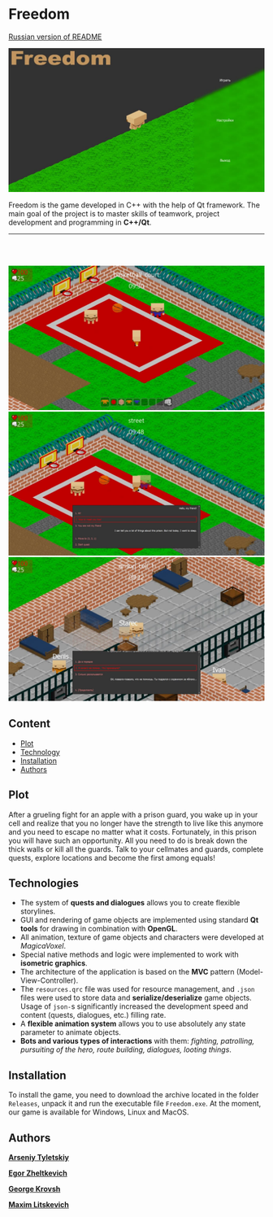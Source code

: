 # Freedom

[Russian version of README](README-ru.md)

![](Resources/ReadmeImages/readme_screen1.png)

Freedom is the game developed in C++ with the help of Qt framework. The main goal of the project is to master skills of teamwork, project development and programming in __C++/Qt__.

---
<br>
<br>

![](Resources/ReadmeImages/readme_screen2.png)
![](Resources/ReadmeImages/readme_screen3.png)
![](Resources/ReadmeImages/readme_screen4.png)

## Content

* [Plot](#Plot)
* [Technology](#Technology)
* [Installation](#Installation)
* [Authors](#Authors)

## Plot
After a grueling fight for an apple with a prison guard, you wake up in
your cell and realize that you no longer have the strength to live like this anymore and you need to escape no matter what it costs. Fortunately, in this prison you will have such an opportunity. All you need to
do is break down the thick walls or kill all the guards. Talk to your
cellmates and guards, complete quests, explore locations and become the
first among equals!

## Technologies
* The system of __quests and dialogues__ allows you to create flexible storylines.
* GUI and rendering of game objects are implemented using standard __Qt tools__ for drawing in combination with __OpenGL__.
* All animation, texture of game objects and characters were developed at _MagicaVoxel_.
* Special native methods and logic were implemented to work with __isometric graphics__.
* The architecture of the application is based on the __MVC__ pattern (Model-View-Controller).
* The `resources.qrc` file was used for resource management, and `.json` files were used to store data and __serialize/deserialize__ game objects. Usage of `json-`s significantly increased the development speed and content (quests, dialogues, etc.) filling rate.
* А __flexible animation system__ allows you to use absolutely any state parameter to animate objects.
* __Bots and various types of interactions__ with them: _fighting, patrolling, pursuiting of the hero, route building, dialogues, looting things_.

## Installation
To install the game, you need to download the archive located in the folder
`Releases`, unpack it and run the executable file `Freedom.exe`.
At the moment, our game is available for Windows, Linux and MacOS.

## Authors

**[Arseniy Tyletskiy](https://github.com/ArseniyTy)**

**[Egor Zheltkevich](https://github.com/HydeHunter2)**

**[George Krovsh](https://github.com/gosha-krovsh)**

**[Maxim Litskevich](https://github.com/Zzzabiyaka)**